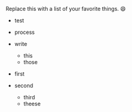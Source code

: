 Replace this with a list of your favorite things.
:smile:


- test
- process
- write
  - this
  - those
 
 
- first
- second
  - third
   - theese
 
